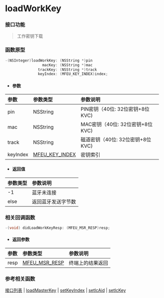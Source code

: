 # loadWorkKey

### 接口功能

> 工作密钥下载

### 函数原型

```objective-c
-(NSInteger)loadWorkKey: (NSString *)pin
                 macKey: (NSString *)mac
               trackKey: (NSString *)track
               keyIndex: (MFEU_KEY_INDEX)index;
```

- #### 参数
| 参数 | 参数类型 | 参数说明 |
| :-------- | :--------| :------ |
| pin| NSString | PIN密钥（40位: 32位密钥+8位KVC) |
| mac| NSString | MAC密钥（40位: 32位密钥+8位KVC) |
| track| NSString | 磁道密钥（40位: 32位密钥+8位KVC) |
| keyIndex| [MFEU_KEY_INDEX](enum.md#MFEU_KEY_INDEX) | 密钥索引 |

- #### 返回值
| 参数类型 | 参数说明 |
| :--------| :------ |
| -1 | 蓝牙未连接 |
| else | 返回蓝牙发送字节数 |


### 相关回调函数

```objective-c
-(void) didLoadWorkKeyResp: (MFEU_MSR_RESP)resp;
```

- #### 返回参数
| 参数 | 参数类型 | 参数说明 |
| :-------- | :--------| :------ |
| resp| [MFEU_MSR_RESP](enum.md#MFEU_MSR_RESP) | 终端上的结果返回 |

### 参考相关函数
[接口列表](../README.md) | [loadMasterKey](loadMasterKey.md) | [setKeyIndex](setKeyIndex.md) | [setIcAid](setIcAid.md) | [setIcKey](setIcKey.md)
